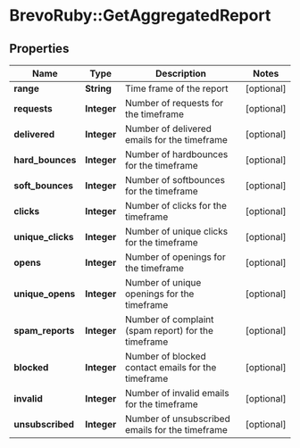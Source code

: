 # BrevoRuby::GetAggregatedReport

## Properties
Name | Type | Description | Notes
------------ | ------------- | ------------- | -------------
**range** | **String** | Time frame of the report | [optional] 
**requests** | **Integer** | Number of requests for the timeframe | [optional] 
**delivered** | **Integer** | Number of delivered emails for the timeframe | [optional] 
**hard_bounces** | **Integer** | Number of hardbounces for the timeframe | [optional] 
**soft_bounces** | **Integer** | Number of softbounces for the timeframe | [optional] 
**clicks** | **Integer** | Number of clicks for the timeframe | [optional] 
**unique_clicks** | **Integer** | Number of unique clicks for the timeframe | [optional] 
**opens** | **Integer** | Number of openings for the timeframe | [optional] 
**unique_opens** | **Integer** | Number of unique openings for the timeframe | [optional] 
**spam_reports** | **Integer** | Number of complaint (spam report) for the timeframe | [optional] 
**blocked** | **Integer** | Number of blocked contact emails for the timeframe | [optional] 
**invalid** | **Integer** | Number of invalid emails for the timeframe | [optional] 
**unsubscribed** | **Integer** | Number of unsubscribed emails for the timeframe | [optional] 



